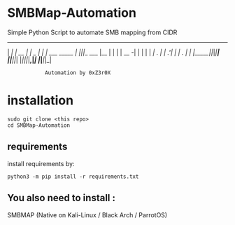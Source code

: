# SMBMap-Automation
Simple Python Script to automate SMB mapping from CIDR

 _____ _____ _____    _____     _                 _   _         
|   __|     | __  |  |  _  |_ _| |_ ___ _____ ___| |_|_|___ ___ 
|__   | | | | __ -|  |     | | |  _| . |     | .'|  _| | . |   |
|_____|_|_|_|_____|  |__|__|___|_| |___|_|_|_|__,|_| |_|___|_|_|
                                                                

				Automation by 0xZ3r0X


# installation

```
sudo git clone <this repo>
cd SMBMap-Automation
```

## requirements
install requirements by: 

``` 
python3 -m pip install -r requirements.txt
```
## You also need to install : 

SMBMAP (Native on Kali-Linux / Black Arch / ParrotOS)
